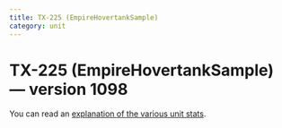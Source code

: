 ```yaml
---
title: TX-225 (EmpireHovertankSample)
category: unit
---
```


# TX-225 (EmpireHovertankSample) — version 1098

You can read an [explanation  of the various unit stats](unitexplained.md).


